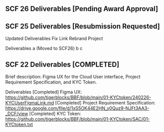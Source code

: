## SCF 26 Deliverables [Pending Award Approval]


## SCF 25 Deliverables [Resubmission Requested]
Updated Deliverables
Fix Link
Rebrand Project

Deliverables 
 a (Moved to SCF26)
 b
 c 

 ## SCF 22 Deliverables [COMPLETED] 

Brief description: Figma UX for the Cloud User interface, Project Requirement Specification, and KYC Token.

Deliverables
[Completed] Figma UX: https://github.com/tigerblocks/BBF/blob/main/01-KYCtoken/240226-KYCUserFigmaLink.md
[Completed] Project Requirement Specification: https://drive.google.com/file/d/1xS5OK44E2HN_v0Quz9-NJFt3AA3-_DCF/view
[Completed] KYC Token: https://github.com/tigerblocks/BBF/blob/main/01-KYCtoken/SAC/01-KYCtoken.txt

